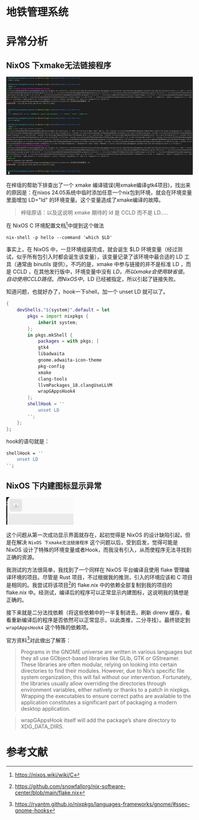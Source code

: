 # 地铁管理系统

# 异常分析
## NixOS 下xmake无法链接程序
![LD error](./README_RES/ld_error.jpg)

在梓瑶的帮助下排查出了一个 xmake 编译错误(用xmake编译gtk4项目)，找出来的原因是：在nixos 24.05系统中临时添加任意一个nix包到环境，就会在环境变量里面增加 LD="ld" 的环境变量。这个变量造成了xmake编译的故障。

> 梓瑶原话：以及这说明 xmake 期待的 ld 是 CCLD 而不是 LD.....

在 NixOS C 环境配置文档[^1]中提到这个做法

```shell
nix-shell -p hello --command 'which $LD'
```
事实上，在 NixOS 中，一旦环境组装完成，就会诞生 $LD 环境变量（经过测试，似乎所有包引入时都会诞生该变量），该变量记录了该环境中最合适的 LD 工具（通常由 binutils 提供）。不巧的是，xmake 中参与链接的并不是标准 LD ，而是 CCLD ，在其他发行版中，环境变量中没有 $LD ，所以 xmake 会使用缺省值，自动使用 CCLD 路径。而 NixOS 中，$LD 已经被指定，所以引起了链接失败。

知道问题，也就好办了，hook一下shell，加一个 unset LD 就可以了。

```nix
{
    devShells."${system}".default = let
        pkgs = import nixpkgs {
            inherit system;
        };
        in pkgs.mkShell {
            packages = with pkgs; [
            gtk4
            libadwaita
            gnome.adwaita-icon-theme
            pkg-config
            xmake
            clang-tools
            llvmPackages_18.clangUseLLVM
            wrapGAppsHook4
        ];
        shellHook = ''
            unset LD
        '';
    };
};
```
hook的语句就是：
```nix
shellHook = ''
    unset LD
'';
```

## NixOS 下内建图标显示异常
![Without wrapGAppsHook4](./README_RES/without_wrapGAppsHook4.png)

这个问题从第一次成功显示界面就存在，起初觉得是 NixOS 的设计缺陷引起，但是在解决 `NixOS 下xmake无法链接程序` 这个问题以后，受到启发，觉得可能是 NixOS 设计了特殊的环境变量或者Hook，而我没有引入，从而使程序无法寻找到正确的资源。

我测试的方法很简单，我找到了一个同样在 NixOS 平台编译且使用 flake 管理编译环境的项目。尽管是 Rust 项目，不过根据我的推测，引入的环境应该和 C 项目是相同的。我尝试将该项目[^2]的 flake.nix 中的依赖全部复制到我的项目的 flake.nix 中。经测试，编译后的程序可以正常显示内建图标，这说明我的猜想是正确的。

接下来就是二分法找依赖（将这些依赖中的一半复制进去，刷新 direnv 缓存，看看重新编译后的程序是否依然可以正常显示，以此类推，二分寻找）。最终锁定到 `wrapGAppsHook4` 这个特殊的依赖项。

官方资料[^3]对此做出了解答：

> Programs in the GNOME universe are written in various languages but they all use GObject-based libraries like GLib, GTK or GStreamer. These libraries are often modular, relying on looking into certain directories to find their modules. However, due to Nix’s specific file system organization, this will fail without our intervention. Fortunately, the libraries usually allow overriding the directories through environment variables, either natively or thanks to a patch in nixpkgs. Wrapping the executables to ensure correct paths are available to the application constitutes a significant part of packaging a modern desktop application.

> wrapGAppsHook itself will add the package’s share directory to XDG_DATA_DIRS.

# 参考文献

[^1]: https://nixos.wiki/wiki/C

[^2]: https://github.com/snowfallorg/nix-software-center/blob/main/flake.nix

[^3]: https://ryantm.github.io/nixpkgs/languages-frameworks/gnome/#ssec-gnome-hooks